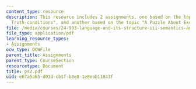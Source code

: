 ```yaml
---
content_type: resource
description: This resource includes 2 assignments, one based on the topic "Beyond
  Truth-conditions", and another based on the topic "A Puzzle About Exclusive Disjunction."
file: /media/courses/24-903-language-and-its-structure-iii-semantics-and-pragmatics-spring-2005/e67a5a65d01dcb1fb8e81e8eab11843f_ps2.pdf
file_type: application/pdf
learning_resource_types:
- Assignments
ocw_type: OCWFile
parent_title: Assignments
parent_type: CourseSection
resourcetype: Document
title: ps2.pdf
uid: e67a5a65-d01d-cb1f-b8e8-1e8eab11843f
---
```

